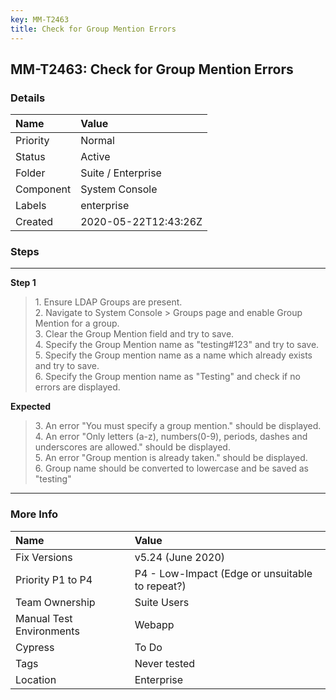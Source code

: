 ```yaml
---
key: MM-T2463
title: Check for Group Mention Errors
---
```


## MM-T2463: Check for Group Mention Errors

### Details

| Name      | Value                |
| :-------- | :------------------- |
| Priority  | Normal               |
| Status    | Active               |
| Folder    | Suite / Enterprise   |
| Component | System Console       |
| Labels    | enterprise           |
| Created   | 2020-05-22T12:43:26Z |

### Steps

<hr/>

**Step 1**

> <article>1. Ensure LDAP Groups are present.<br>2. Navigate to System Console &gt; Groups page and enable Group Mention for a group.<br>3. Clear the Group Mention field and try to save.<br>4. Specify the Group Mention name as "testing#123" and try to save.&nbsp;<br>5. Specify the Group mention name as a name which already exists and try to save.<br>6. Specify the Group mention name as "Testing" and check if no errors are displayed.&nbsp;</article>

**Expected**

> <article>3. An error "You must specify a group mention." should be displayed.<br>4. An error "Only letters (a-z), numbers(0-9), periods, dashes and underscores are allowed." should be displayed.<br>5. An error "Group mention is already taken." should be displayed.<br>6. Group name should be converted to lowercase and be saved as "testing"</article>

<hr/>

### More Info

| Name                     | Value                                           |
| :----------------------- | :---------------------------------------------- |
| Fix Versions             | v5.24 (June 2020)                               |
| Priority P1 to P4        | P4 - Low-Impact (Edge or unsuitable to repeat?) |
| Team Ownership           | Suite Users                                     |
| Manual Test Environments | Webapp                                          |
| Cypress                  | To Do                                           |
| Tags                     | Never tested                                    |
| Location                 | Enterprise                                      |
